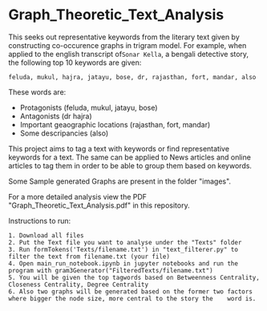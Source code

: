# Graph_Theoretic_Text_Analysis
This seeks out representative keywords from the literary text given by constructing co-occurence graphs in trigram model. For example, when applied to the english transcript of```Sonar Kella```, a bengali detective story, the following top 10 keywords are given:
```
feluda, mukul, hajra, jatayu, bose, dr, rajasthan, fort, mandar, also
```
These words are:
  * Protagonists (feluda, mukul, jatayu, bose)
  * Antagonists (dr hajra)
  * Important geaographic locations (rajasthan, fort, mandar)
  * Some descripancies (also)

This project aims to tag a text with keywords or find representative keywords for a text. The same can be applied to News articles and online articles to tag them in order to be able to group them based on keywords.

Some Sample generated Graphs are present in the folder "images".

For a more detailed analysis view the PDF "Graph_Theoretic_Text_Analysis.pdf" in this repository.

Instructions to run:
```
1. Download all files
2. Put the Text file you want to analyse under the "Texts" folder
3. Run formTokens('Texts/filename.txt') in "text_filterer.py" to filter the text from filename.txt (your file)
4. Open main_run_notebook.ipynb in jupyter notebooks and run the program with gram3Generator("FilteredTexts/filename.txt")
5. You will be given the top tagwords based on Betweenness Centrality, Closeness Centrality, Degree Centrality
6. Also two graphs will be generated based on the former two factors where bigger the node size, more central to the story the    word is.
```
